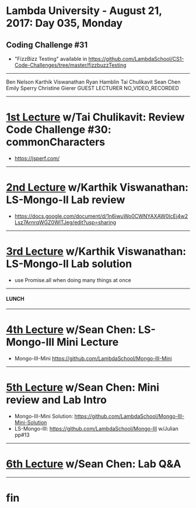 # Lambda University - August 21, 2017: Day 035, Monday
## Coding Challenge #31
- "FizzBizz Testing" available in https://github.com/LambdaSchool/CS1-Code-Challenges/tree/master/fizzbuzzTesting
***
Ben Nelson
Karthik Viswanathan
Ryan Hamblin
Tai Chulikavit
Sean Chen
Emily Sperry
Christine Gierer
GUEST LECTURER
NO_VIDEO_RECORDED
***
# [1st Lecture](VIDEO_RECORDED_NOT_POSTED) w/Tai Chulikavit: Review Code Challenge #30: commonCharacters
- https://jsperf.com/

***
# [2nd Lecture](NO_VIDEO_RECORDED) w/Karthik Viswanathan: LS-Mongo-II Lab review
- https://docs.google.com/document/d/1n6iwuWo0CWNYAXAW0IcEj4w2Lsz7ArnrqWGZ0WlTJeg/edit?usp=sharing

***
# [3rd Lecture](https://youtu.be/q4FE0K4GGZs) w/Karthik Viswanathan: LS-Mongo-II Lab solution
- use Promise.all when doing many things at once

***
#### LUNCH
***
# [4th Lecture](https://youtu.be/fGs7ww2NWyg) w/Sean Chen: LS-Mongo-III Mini Lecture
- Mongo-III-Mini https://github.com/LambdaSchool/Mongo-III-Mini

***
# [5th Lecture](https://youtu.be/4G22XossnIY) w/Sean Chen: Mini review and Lab Intro
- Mongo-III-Mini Solution: https://github.com/LambdaSchool/Mongo-III-Mini-Solution
- LS-Mongo-III: https://github.com/LambdaSchool/Mongo-III w/Julian pp#13

***
# [6th Lecture](NO_VIDEO_RECORDED) w/Sean Chen: Lab Q&A
***
# fin
